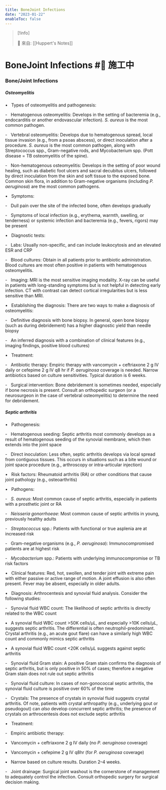 ```yaml
---
title: BoneJoint Infections
date: "2023-01-22"
enableToc: false
---
```


> [!info]
>
> 🌱 來自: [[Huppert's Notes]]

# BoneJoint Infections #🚧 施工中

### Bone/Joint Infections

##### Osteomyelitis

•   Types of osteomyelitis and pathogenesis:

-   Hematogenous osteomyelitis: Develops in the setting of bacteremia (e.g., endocarditis or another endovascular infection). *S. aureus* is the most common pathogen.

-   Vertebral osteomyelitis: Develops due to hematogenous spread, local tissue invasion (e.g., from a psoas abscess), or direct inoculation after a procedure. *S. aureus* is the most common pathogen, along with Streptococcus spp., Gram-negative rods, and Mycobacterium spp. (Pott disease = TB osteomyelitis of the spine).

-   Non-hematogenous osteomyelitis: Develops in the setting of poor wound healing, such as diabetic foot ulcers and sacral decubitus ulcers, followed by direct inoculation from the skin and soft tissue to the exposed bone. Common skin flora, in addition to Gram-negative organisms (including *P. aeruginosa*) are the most common pathogens.

•   Symptoms:

-   Dull pain over the site of the infected bone, often develops gradually

-   Symptoms of local infection (e.g., erythema, warmth, swelling, or tenderness) or systemic infection and bacteremia (e.g., fevers, rigors) may be present

•   Diagnostic tests:

-   Labs: Usually non-specific, and can include leukocytosis and an elevated ESR and CRP

-   Blood cultures: Obtain in all patients prior to antibiotic administration. Blood cultures are most often positive in patients with hematogenous osteomyelitis.

-   Imaging: MRI is the most sensitive imaging modality. X-ray can be useful in patients with long-standing symptoms but is not helpful in detecting early infection. CT with contrast can detect cortical irregularities but is less sensitive than MRI.

•   Establishing the diagnosis: There are two ways to make a diagnosis of osteomyelitis:

-   Definitive diagnosis with bone biopsy. In general, open bone biopsy (such as during debridement) has a higher diagnostic yield than needle biopsy

-   An inferred diagnosis with a combination of clinical features (e.g., imaging findings, positive blood cultures)

•   Treatment:

-   Antibiotic therapy: Empiric therapy with vancomycin \+ ceftriaxone 2 g IV daily or cefepime 2 g IV q8 hr if *P. aeruginosa* coverage is needed. Narrow antibiotics based on culture sensitivities. Typical duration is 6 weeks.

-   Surgical intervention: Bone debridement is sometimes needed, especially if bone necrosis is present. Consult an orthopedic surgeon (or a neurosurgeon in the case of vertebral osteomyelitis) to determine the need for debridement.

##### Septic arthritis

•   Pathogenesis:

-   Hematogenous seeding: Septic arthritis most commonly develops as a result of hematogenous seeding of the synovial membrane, which then extends into the joint space

-   Direct inoculation: Less often, septic arthritis develops via local spread from contiguous tissues. This occurs in situations such as a bite wound or joint space procedure (e.g., arthroscopy or intra-articular injection)

•   Risk factors: Rheumatoid arthritis (RA) or other conditions that cause joint pathology (e.g., osteoarthritis)

•   Pathogens:

-   *S. aureus*: Most common cause of septic arthritis, especially in patients with a prosthetic joint or RA

-   *Neisseria gonorrhoeae*: Most common cause of septic arthritis in young, previously healthy adults

-   *Streptococcus* spp.: Patients with functional or true asplenia are at increased risk

-   Gram-negative organisms (e.g., *P. aeruginosa*): Immunocompromised patients are at highest risk

-   *Mycobacterium* spp.: Patients with underlying immunocompromise or TB risk factors

•   Clinical features: Red, hot, swollen, and tender joint with extreme pain with either passive or active range of motion. A joint effusion is also often present. Fever may be absent, especially in older adults.

•   Diagnosis: Arthrocentesis and synovial fluid analysis. Consider the following studies:

-   Synovial fluid WBC count: The likelihood of septic arthritis is directly related to the WBC count

**•**   A synovial fluid WBC count >50K cells/µL, and especially >10K cells/µL, suggests septic arthritis. The differential is often neutrophil-predominant. Crystal arthritis (e.g., an acute gout flare) can have a similarly high WBC count and commonly mimics septic arthritis

**•**   A synovial fluid WBC count <20K cells/µL suggests against septic arthritis

-   Synovial fluid Gram stain: A positive Gram stain confirms the diagnosis of septic arthritis, but is only positive in 50% of cases; therefore a negative Gram stain does not rule out septic arthritis

-   Synovial fluid culture: In cases of non-gonococcal septic arthritis, the synovial fluid culture is positive over 60% of the time

-   Crystals: The presence of crystals in synovial fluid suggests crystal arthritis. Of note, patients with crystal arthropathy (e.g., underlying gout or pseudogout) can *also* develop concurrent septic arthritis; the presence of crystals on arthrocentesis does not exclude septic arthritis

•   Treatment:

-   Empiric antibiotic therapy:

**•**   Vancomycin \+ ceftriaxone 2 g IV daily (no *P. aeruginosa* coverage)

**•**   Vancomycin \+ cefepime 2 g IV q8hr (for *P. aeruginosa* coverage)

**•**   Narrow based on culture results. Duration 2–4 weeks.

-   Joint drainage: Surgical joint washout is the cornerstone of management to adequately control the infection. Consult orthopedic surgery for surgical decision making.

